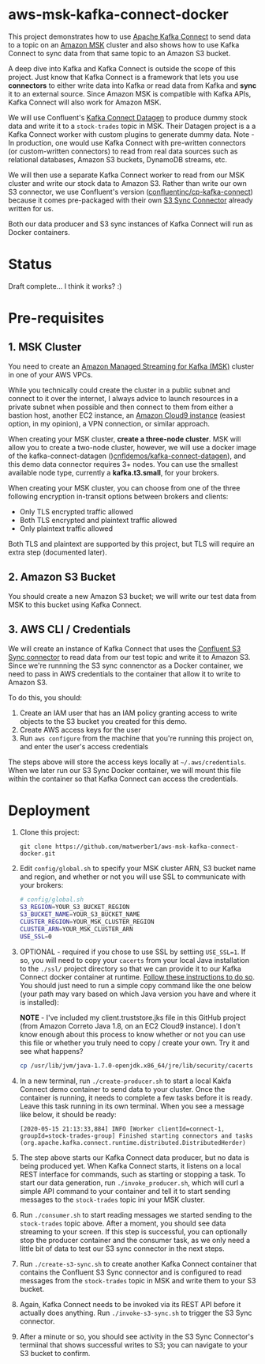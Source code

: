 # aws-msk-kafka-connect-docker

This project demonstrates how to use [Apache Kafka Connect](https://kafka.apache.org/documentation/#connect) to send data to a topic on an [Amazon MSK](https://aws.amazon.com/msk/) cluster and also shows how to use Kafka Connect to sync data from that same topic to an Amazon S3 bucket. 

A deep dive into Kafka and Kafka Connect is outside the scope of this project. Just know that Kafka Connect is a framework that lets you use **connectors** to either write data into Kafka or read data from Kafka and **sync** it to an external source. Since Amazon MSK is compatible with Kafka APIs, Kafka Connect will also work for Amazon MSK. 

We will use Confluent's [Kafka Connect Datagen](https://www.confluent.io/hub/confluentinc/kafka-connect-datagen/) to produce dummy stock data and write it to a `stock-trades` topic in MSK. Their Datagen project is a a Kafka Connect worker with custom plugins to generate dummy data. Note - In production, one would use Kafka Connect with pre-written connectors (or custom-written connectors) to read from real data sources such as relational databases, Amazon S3 buckets, DynamoDB streams, etc.

We will then use a separate Kafka Connect worker to read from our MSK cluster and write our stock data to Amazon S3. Rather than write our own S3 connector, we use Confluent's version ([confluentinc/cp-kafka-connect](https://hub.docker.com/r/confluentinc/cp-kafka-connect)) because it comes pre-packaged with their own [S3 Sync Connector](https://docs.confluent.io/current/connect/kafka-connect-s3/index.html) already written for us.

Both our data producer and S3 sync instances of Kafka Connect will run as Docker containers. 

# Status

Draft complete... I think it works? :)

# Pre-requisites

## 1. MSK Cluster
You need to create an [Amazon Managed Streaming for Kafka (MSK)](https://aws.amazon.com/msk/) cluster in one of your AWS VPCs. 

While you technically could create the cluster in a public subnet and connect to it over the internet, I always advice to launch resources in a private subnet when possible and then connect to them from either a bastion host, another EC2 instance, an [Amazon Cloud9 instance](https://aws.amazon.com/cloud9/) (easiest option, in my opinion), a VPN connection, or similar approach. 

When creating your MSK cluster, **create a three-node cluster**. MSK will allow you to create a two-node cluster, however, we will use a docker image of the kafka-connect-datagen ()[cnfldemos/kafka-connect-datagen](https://github.com/confluentinc/kafka-connect-datagen)), and this demo data connector requires 3+ nodes. You can use the smallest available node type, currently a **kafka.t3.small**, for your brokers. 

When creating your MSK cluster, you can choose from one of the three following encryption in-transit options between brokers and clients: 

* Only TLS encrypted traffic allowed
* Both TLS encrypted and plaintext traffic allowed
* Only plaintext traffic allowed

Both TLS and plaintext are supported by this project, but TLS will require an extra step (documented later).  

## 2. Amazon S3 Bucket

You should create a new Amazon S3 bucket; we will write our test data from MSK to this bucket using Kafka Connect. 

## 3. AWS CLI / Credentials

We will create an instance of Kafka Connect that uses the [Confluent S3 Sync connector](https://docs.confluent.io/current/connect/kafka-connect-s3/index.html) to read data from our test topic and write it to Amazon S3. Since we're runnning the S3 sync connenctor as a Docker container, we need to pass in AWS credentials to the container that allow it to write to Amazon S3. 

To do this, you should:

1. Create an IAM user that has an IAM policy granting access to write objects to the S3 bucket you created for this demo. 
2. Create AWS access keys for the user
3. Run `aws configure` from the machine that you're running this project on, and enter the user's access credentials

The steps above will store the access keys locally at `~/.aws/credentials`. When we later run our S3 Sync Docker container, we will mount this file within the container so that Kafka Connect can access the credentials.

# Deployment

1. Clone this project:

    ```
    git clone https://github.com/matwerber1/aws-msk-kafka-connect-docker.git
    ```

2. Edit `config/global.sh` to specify your MSK cluster ARN, S3 bucket name and region, and whether or not you will use SSL to communicate with your brokers:

    ```sh
    # config/global.sh
    S3_REGION=YOUR_S3_BUCKET_REGION
    S3_BUCKET_NAME=YOUR_S3_BUCKET_NAME
    CLUSTER_REGION=YOUR_MSK_CLUSTER_REGION
    CLUSTER_ARN=YOUR_MSK_CLUSTER_ARN
    USE_SSL=0
    ```

3. OPTIONAL - required if you chose to use SSL by settiing `USE_SSL=1`. If so, you will need to copy your `cacerts` from your local Java installation to the `./ssl/` project directory so that we can provide it to our Kafka Connect docker container at runtime. [Follow these instructions to do so](https://docs.aws.amazon.com/msk/latest/developerguide/msk-working-with-encryption.html). You should just need to run a simple copy command like the one below (your path may vary based on which Java version you have and where it is installed):


    **NOTE** - I've included my client.truststore.jks file in this GitHub project (from Amazon Correto Java 1.8, on an EC2 Cloud9 instance). I don't know enough about this process to know whether or not you can use this file or whether you truly need to copy / create your own. Try it and see what happens?

    ```sh
    cp /usr/lib/jvm/java-1.7.0-openjdk.x86_64/jre/lib/security/cacerts ./ssl/client.truststore.jks
    ```

4. In a new terminal, run `./create-producer.sh` to start a local Kakfa Connect demo container to send data to your cluster. Once the container is running, it needs to complete a few tasks before it is ready. Leave this task running in its own terminal. When you see a message like below, it should be ready: 
    
    ```
    [2020-05-15 21:13:33,884] INFO [Worker clientId=connect-1, groupId=stock-trades-group] Finished starting connectors and tasks (org.apache.kafka.connect.runtime.distributed.DistributedHerder)
    ```

5. The step above starts our Kafka Connect data producer, but no data is being produced yet. When Kafka Connect starts, it listens on a local REST interface for commands, such as starting or stopping a task. To start our data generation, run `./invoke_producer.sh`, which will curl a simple API command to your container and tell it to start sending messages to the `stock-trades` topic ini your MSK cluster. 

6. Run `./consumer.sh` to start reading messages we started sending to the `stock-trades` topic above. After a moment, you should see data streaming to your screen. If this step is successful, you can optionally stop the producer container and the consumer task, as we only need a little bit of data to test our S3 sync connector in the next steps.

7. Run `./create-s3-sync.sh` to create another Kafka Connect container that contains the Confluent S3 Sync connector and is configured to read messages from the `stock-trades` topic in MSK and write them to your S3 bucket. 

8. Again, Kafka Connect needs to be invoked via its REST API before it actually does anything. Run `./invoke-s3-sync.sh` to trigger the S3 Sync connector. 

9. After a minute or so, you should see activity in the S3 Sync Connector's termiinal that shows successful writes to S3; you can navigate to your S3 bucket to confirm. 